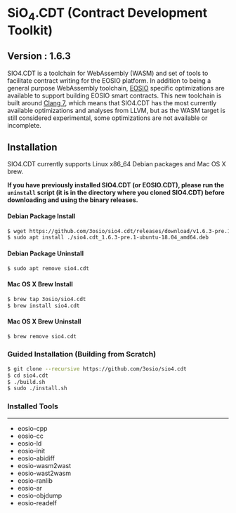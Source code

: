 # SiO<sub>4</sub>.CDT (Contract Development Toolkit)
## Version : 1.6.3

SIO4.CDT is a toolchain for WebAssembly (WASM) and set of tools to facilitate contract writing for the EOSIO platform.  In addition to being a general purpose WebAssembly toolchain, [EOSIO](https://github.com/eosio/eos) specific optimizations are available to support building EOSIO smart contracts.  This new toolchain is built around [Clang 7](https://github.com/eosio/llvm), which means that SIO4.CDT has the most currently available optimizations and analyses from LLVM, but as the WASM target is still considered experimental, some optimizations are not available or incomplete.

## Installation

SIO4.CDT currently supports Linux x86_64 Debian packages and Mac OS X brew.

**If you have previously installed SIO4.CDT (or EOSIO.CDT), please run the `uninstall` script (it is in the directory where you cloned SIO4.CDT) before downloading and using the binary releases.**

#### Debian Package Install
```sh
$ wget https://github.com/3osio/sio4.cdt/releases/download/v1.6.3-pre.1/sio4.cdt_1.6.3-pre.1-ubuntu-18.04_amd64.deb
$ sudo apt install ./sio4.cdt_1.6.3-pre.1-ubuntu-18.04_amd64.deb
```
#### Debian Package Uninstall
```sh
$ sudo apt remove sio4.cdt
```

#### Mac OS X Brew Install
```sh
$ brew tap 3osio/sio4.cdt
$ brew install sio4.cdt
```
#### Mac OS X Brew Uninstall
```sh
$ brew remove sio4.cdt
```

### Guided Installation (Building from Scratch)
```sh
$ git clone --recursive https://github.com/3osio/sio4.cdt
$ cd sio4.cdt
$ ./build.sh
$ sudo ./install.sh
```

### Installed Tools
---
* eosio-cpp
* eosio-cc
* eosio-ld
* eosio-init
* eosio-abidiff
* eosio-wasm2wast
* eosio-wast2wasm
* eosio-ranlib
* eosio-ar
* eosio-objdump
* eosio-readelf
